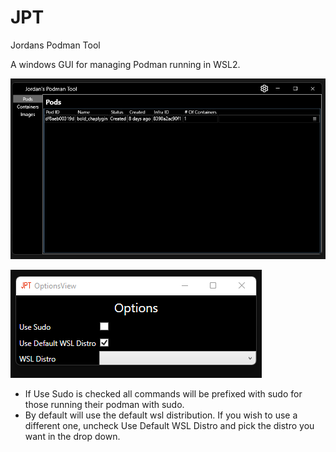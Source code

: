 # JPT
Jordans Podman Tool

A windows GUI for managing Podman running in WSL2.

![Main Window Screenshot](https://github.com/trameathia/JPT/blob/main/docs/MainWindowScreenShot.png)

![Options Window Screenshot](https://github.com/trameathia/JPT/blob/main/docs/OptionsScreenShot.png)
* If Use Sudo is checked all commands will be prefixed with sudo for those running their podman with sudo.
* By default will use the default wsl distribution. If you wish to use a different one, uncheck Use Default WSL Distro and pick the distro you want in the drop down.
